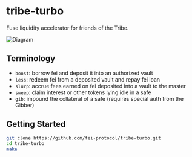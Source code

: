 # tribe-turbo

Fuse liquidity accelerator for friends of the Tribe.

![Diagram](https://lucid.app/publicSegments/view/25002d8e-f4ed-4ba7-bec0-cdd3720f9add/image.png)

## Terminology

- `boost`: borrow fei and deposit it into an authorized vault
- `less`: redeem fei from a deposited vault and repay fei loan
- `slurp`: accrue fees earned on fei deposited into a vault to the master
- `sweep`: claim interest or other tokens lying idle in a safe
- `gib`: impound the collateral of a safe (requires special auth from the Gibber)

## Getting Started

```sh
git clone https://github.com/fei-protocol/tribe-turbo.git
cd tribe-turbo
make
```
